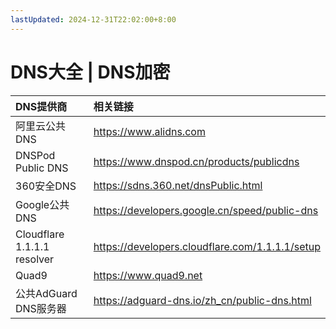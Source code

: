 ```yaml
---
lastUpdated: 2024-12-31T22:02:00+8:00
---
```


# DNS大全 | DNS加密

| DNS提供商                   | 相关链接                                          |
| :-------------------------- | :------------------------------------------------ |
| 阿里云公共DNS               | <https://www.alidns.com>                          |
| DNSPod Public DNS           | <https://www.dnspod.cn/products/publicdns>        |
| 360安全DNS                  | <https://sdns.360.net/dnsPublic.html>             |
| Google公共DNS               | <https://developers.google.cn/speed/public-dns>   |
| Cloudflare 1.1.1.1 resolver | <https://developers.cloudflare.com/1.1.1.1/setup> |
| Quad9                       | <https://www.quad9.net>                           |
| 公共AdGuard DNS服务器       | <https://adguard-dns.io/zh_cn/public-dns.html>    |